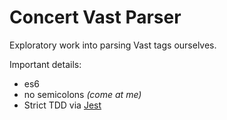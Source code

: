 # Concert Vast Parser

Exploratory work into parsing Vast tags ourselves.

Important details:
* es6
* no semicolons _(come at me)_
* Strict TDD via [Jest](https://jestjs.io/)
